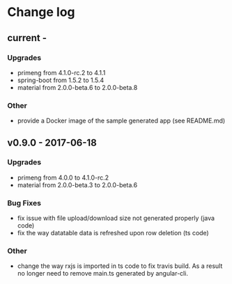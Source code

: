 # Change log


## current -
 
### Upgrades

 * primeng from 4.1.0-rc.2 to 4.1.1
 * spring-boot from 1.5.2 to 1.5.4
 * material from 2.0.0-beta.6 to 2.0.0-beta.8

### Other

 * provide a Docker image of the sample generated app (see README.md)
  
## v0.9.0 - 2017-06-18

### Upgrades

* primeng from 4.0.0 to 4.1.0-rc.2
* material from 2.0.0-beta.3 to 2.0.0-beta.6

### Bug Fixes

* fix issue with file upload/download size not generated properly (java code)
* fix the way datatable data is refreshed upon row deletion (ts code)

### Other

* change the way rxjs is imported in ts code to fix travis build. As a result no longer need to remove main.ts generated by angular-cli.
